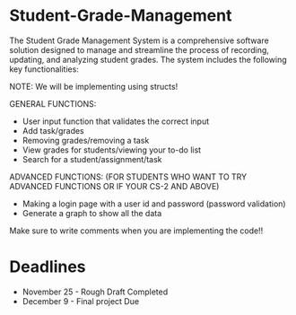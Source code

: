 # Student-Grade-Management

The Student Grade Management System is a comprehensive software solution designed to manage and streamline the process of recording, updating, and analyzing student grades. The system includes the following key functionalities:

NOTE: We will be implementing using structs!

GENERAL FUNCTIONS:
- User input function that validates the correct input
- Add task/grades
- Removing grades/removing a task
- View grades for students/viewing your to-do list
- Search for a student/assignment/task

ADVANCED FUNCTIONS:
(FOR STUDENTS WHO WANT TO TRY ADVANCED FUNCTIONS OR IF YOUR CS-2 AND ABOVE)
- Making a login page with a user id and password (password validation)
- Generate a graph to show all the data

Make sure to write comments when you are implementing the code!!

# Deadlines

- November 25 - Rough Draft Completed
- December 9 - Final project Due
